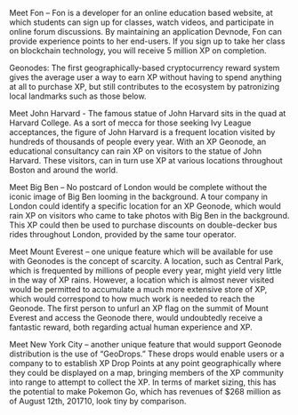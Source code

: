 Meet Fon – Fon is a developer for an online education based website, at which students can sign up for classes, watch videos, and participate in online forum discussions.
By maintaining an application Devnode, Fon can provide experience points to her end-users.
If you sign up to take her class on blockchain technology, you will receive 5 million XP on completion.

Geonodes: The first geographically-based cryptocurrency reward system gives the average user a way to earn XP without having to spend anything at all to purchase XP,
but still contributes to the ecosystem by patronizing local landmarks such as those below.

Meet John Harvard - The famous statue of John Harvard sits in the quad at Harvard College.
As a sort of mecca for those seeking Ivy League acceptances, the figure of John Harvard is a frequent location visited by hundreds of thousands of people every year.
With an XP Geonode, an educational consultancy can rain XP on visitors to the statue of John Harvard. These visitors,
can in turn use XP at various locations throughout Boston and around the world.

Meet Big Ben – No postcard of London would be complete without the iconic image of Big Ben looming in the background.
A tour company in London could identify a specific location for an XP Geonode,
which would rain XP on visitors who came to take photos with Big Ben in the background.
This XP could then be used to purchase discounts on double-decker bus rides throughout London, provided by the same tour operator.

Meet Mount Everest – one unique feature which will be available for use with Geonodes is the concept of scarcity.
A location, such as Central Park, which is frequented by millions of people every year, might yield very little in the way of XP rains.
However, a location which is almost never visited would be permitted to accumulate a much more extensive store of XP, which would correspond to how much work is needed to reach the Geonode.
The first person to unfurl an XP flag on the summit of Mount Everest and access the Geonode there,
would undoubtedly receive a fantastic reward, both regarding actual human experience and XP.

Meet New York City – another unique feature that would support
Geonode distribution is the use of “GeoDrops.” These drops would enable users or a company to to establish XP Drop Points at any point geographically where they could be displayed on a map, bringing members of the XP community into range to attempt to collect the XP.
In terms of market sizing, this has the potential to make Pokemon Go, which has revenues of $268 million as of August 12th, 201710, look tiny by comparison.
